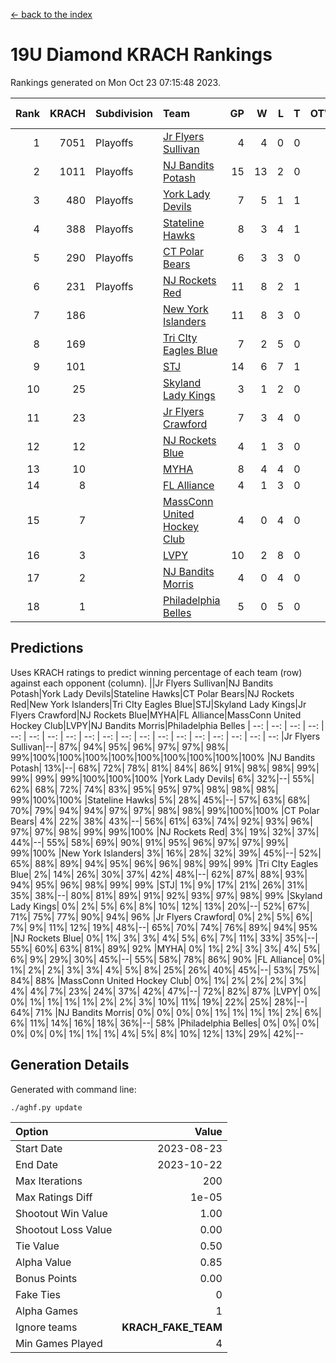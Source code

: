 [<- back to the index](readme.md)
# 19U Diamond KRACH Rankings
Rankings generated on Mon Oct 23 07:15:48 2023.

Rank|KRACH|Subdivision|Team|GP|W|L|T|OTW|OTL|SoS|Exp Wins|Win Diff
---:|---:|:---|:---|---:|---:|---:|---:|---:|---:|---:|---:|---:
1|7051|Playoffs|[Jr Flyers Sullivan](https://gamesheetstats.com/seasons/3663/teams/140859/schedule)|4|4|0|0|1|0|223|4.8|-0.0
2|1011|Playoffs|[NJ Bandits Potash](https://gamesheetstats.com/seasons/3663/teams/140857/schedule)|15|13|2|0|0|0|169|13.9|0.0
3|480|Playoffs|[York Lady Devils](https://gamesheetstats.com/seasons/3663/teams/140856/schedule)|7|5|1|1|0|0|152|6.3|-0.0
4|388|Playoffs|[Stateline Hawks](https://gamesheetstats.com/seasons/3663/teams/141851/schedule)|8|3|4|1|0|1|1897|4.3|-0.0
5|290|Playoffs|[CT Polar Bears](https://gamesheetstats.com/seasons/3663/teams/140853/schedule)|6|3|3|0|0|0|438|3.8|-0.0
6|231|Playoffs|[NJ Rockets Red](https://gamesheetstats.com/seasons/3663/teams/140855/schedule)|11|8|2|1|1|0|194|9.4|0.0
7|186||[New York Islanders](https://gamesheetstats.com/seasons/3663/teams/140861/schedule)|11|8|3|0|0|0|223|8.9|0.0
8|169||[Tri CIty Eagles Blue](https://gamesheetstats.com/seasons/3663/teams/140852/schedule)|7|2|5|0|0|0|1980|2.8|-0.0
9|101||[STJ](https://gamesheetstats.com/seasons/3663/teams/140858/schedule)|14|6|7|1|0|0|395|7.4|0.0
10|25||[Skyland Lady Kings](https://gamesheetstats.com/seasons/3663/teams/140865/schedule)|3|1|2|0|0|0|107|1.9|0.0
11|23||[Jr Flyers Crawford](https://gamesheetstats.com/seasons/3663/teams/140862/schedule)|7|3|4|0|0|1|86|3.9|0.0
12|12||[NJ Rockets Blue](https://gamesheetstats.com/seasons/3663/teams/140867/schedule)|4|1|3|0|0|0|112|1.9|0.0
13|10||[MYHA](https://gamesheetstats.com/seasons/3663/teams/140863/schedule)|8|4|4|0|0|0|53|4.9|0.0
14|8||[FL Alliance](https://gamesheetstats.com/seasons/3663/teams/156907/schedule)|4|1|3|0|0|0|148|1.9|0.0
15|7||[MassConn United Hockey Club](https://gamesheetstats.com/seasons/3663/teams/140854/schedule)|4|0|4|0|0|0|384|0.9|0.0
16|3||[LVPY](https://gamesheetstats.com/seasons/3663/teams/140860/schedule)|10|2|8|0|0|0|170|2.9|0.0
17|2||[NJ Bandits Morris](https://gamesheetstats.com/seasons/3663/teams/140866/schedule)|4|0|4|0|0|0|80|0.9|0.0
18|1||[Philadelphia Belles](https://gamesheetstats.com/seasons/3663/teams/140864/schedule)|5|0|5|0|0|0|38|0.9|0.0

## Predictions
Uses KRACH ratings to predict winning percentage of each team (row) against each opponent (column).
||Jr Flyers Sullivan|NJ Bandits Potash|York Lady Devils|Stateline Hawks|CT Polar Bears|NJ Rockets Red|New York Islanders|Tri CIty Eagles Blue|STJ|Skyland Lady Kings|Jr Flyers Crawford|NJ Rockets Blue|MYHA|FL Alliance|MassConn United Hockey Club|LVPY|NJ Bandits Morris|Philadelphia Belles
| --: | --: | --: | --: | --: | --: | --: | --: | --: | --: | --: | --: | --: | --: | --: | --: | --: | --: | --: 
|Jr Flyers Sullivan|--| 87%| 94%| 95%| 96%| 97%| 97%| 98%| 99%|100%|100%|100%|100%|100%|100%|100%|100%|100%
|NJ Bandits Potash| 13%|--| 68%| 72%| 78%| 81%| 84%| 86%| 91%| 98%| 98%| 99%| 99%| 99%| 99%|100%|100%|100%
|York Lady Devils|  6%| 32%|--| 55%| 62%| 68%| 72%| 74%| 83%| 95%| 95%| 97%| 98%| 98%| 98%| 99%|100%|100%
|Stateline Hawks|  5%| 28%| 45%|--| 57%| 63%| 68%| 70%| 79%| 94%| 94%| 97%| 97%| 98%| 98%| 99%|100%|100%
|CT Polar Bears|  4%| 22%| 38%| 43%|--| 56%| 61%| 63%| 74%| 92%| 93%| 96%| 97%| 97%| 98%| 99%| 99%|100%
|NJ Rockets Red|  3%| 19%| 32%| 37%| 44%|--| 55%| 58%| 69%| 90%| 91%| 95%| 96%| 97%| 97%| 99%| 99%|100%
|New York Islanders|  3%| 16%| 28%| 32%| 39%| 45%|--| 52%| 65%| 88%| 89%| 94%| 95%| 96%| 96%| 98%| 99%| 99%
|Tri CIty Eagles Blue|  2%| 14%| 26%| 30%| 37%| 42%| 48%|--| 62%| 87%| 88%| 93%| 94%| 95%| 96%| 98%| 99%| 99%
|STJ|  1%|  9%| 17%| 21%| 26%| 31%| 35%| 38%|--| 80%| 81%| 89%| 91%| 92%| 93%| 97%| 98%| 99%
|Skyland Lady Kings|  0%|  2%|  5%|  6%|  8%| 10%| 12%| 13%| 20%|--| 52%| 67%| 71%| 75%| 77%| 90%| 94%| 96%
|Jr Flyers Crawford|  0%|  2%|  5%|  6%|  7%|  9%| 11%| 12%| 19%| 48%|--| 65%| 70%| 74%| 76%| 89%| 94%| 95%
|NJ Rockets Blue|  0%|  1%|  3%|  3%|  4%|  5%|  6%|  7%| 11%| 33%| 35%|--| 55%| 60%| 63%| 81%| 89%| 92%
|MYHA|  0%|  1%|  2%|  3%|  3%|  4%|  5%|  6%|  9%| 29%| 30%| 45%|--| 55%| 58%| 78%| 86%| 90%
|FL Alliance|  0%|  1%|  2%|  2%|  3%|  3%|  4%|  5%|  8%| 25%| 26%| 40%| 45%|--| 53%| 75%| 84%| 88%
|MassConn United Hockey Club|  0%|  1%|  2%|  2%|  2%|  3%|  4%|  4%|  7%| 23%| 24%| 37%| 42%| 47%|--| 72%| 82%| 87%
|LVPY|  0%|  0%|  1%|  1%|  1%|  1%|  2%|  2%|  3%| 10%| 11%| 19%| 22%| 25%| 28%|--| 64%| 71%
|NJ Bandits Morris|  0%|  0%|  0%|  0%|  1%|  1%|  1%|  1%|  2%|  6%|  6%| 11%| 14%| 16%| 18%| 36%|--| 58%
|Philadelphia Belles|  0%|  0%|  0%|  0%|  0%|  0%|  1%|  1%|  1%|  4%|  5%|  8%| 10%| 12%| 13%| 29%| 42%|--

## Generation Details

Generated with command line:
```
./aghf.py update
```

| Option | Value |
| :----- | ----: |
| Start Date | 2023-08-23 |
| End Date | 2023-10-22 |
| Max Iterations | 200 |
| Max Ratings Diff | 1e-05 |
| Shootout Win Value | 1.00 |
| Shootout Loss Value | 0.00 |
| Tie Value | 0.50 |
| Alpha Value | 0.85 |
| Bonus Points | 0.00 |
| Fake Ties | 0 |
| Alpha Games | 1 |
| Ignore teams | __KRACH_FAKE_TEAM__ |
| Min Games Played | 4 |

